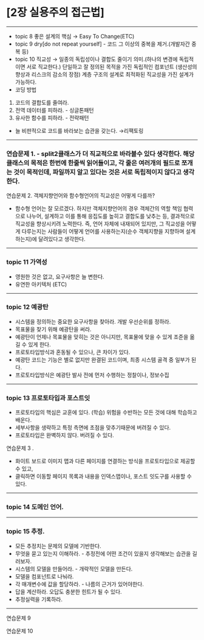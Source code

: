 # [2장 실용주의 접근법]

---

- topic 8 좋은 설계의 핵심 → Easy To Change(ETC)
- topic 9 dry[do not repeat yourself] - 코드 그 이상의 중복을 제거.(개발자간 중복 등)
- topic 10 직교성 → 일종의 독립성이나 결합도 줄이기 의미.(하나의 변경에 독립적이면 서로 직교한다.)
단일하고 잘 정의된 목적을 가진 독립적인 컴포넌트 (생산성의 향상과 리스크의 감소의 장점)
계층 구조의 설계로 최적화된 직교성을 가진 설계가 가능하다.
- 코딩 방법 
1. 코드의 결합도를 줄여라.
2. 전역 데이터를 피하라. - 싱글톤패턴
3. 유사한 함수를 피하라. - 전략패턴
- 늘 비판적으로 코드를 바라보는 습관을 갖는다. →리팩토링

---

### 연습문제 1. - split2클래스가 더 직교적으로 바라볼수 있다 생각한다. 해당 클래스의 목적은 한번에 한줄씩 읽어들이고, 각 줄은 여러개의 필드로 쪼개는 것이 목적인데, 파일까지 알고 있다는 것은 서로 독립적이지 않다고 생각한다.

연습문제 2. 객체지향언어와 함수형언어의 직교성은 어떻게 다를까? 

 - 함수형 언어는 잘 모르겠다. 하지만 객체지향언어의 경우 객체간의 역할 책임 협력으로 나누어, 설계하고 이를 통해 응집도를 높히고 결합도를 낮추는 등, 결과적으로 직교성을 향상시키려 노력한다. 즉, 언어 자체에 내재되어 있지만, 그 직교성을 어떻게 다루는지는 사람들이 어떻게 언어를 사용하는지(순수 객체지향을 지향하며 설계하는지)에 달려있다고 생각한다.

---

### topic 11 가역성

- 영원한 것은 없고, 요구사항은 늘 변한다.
- 유연한 아키텍처 (ETC)

---

### topic 12 예광탄

- 시스템을 정의하는 중요한 요구사항을 찾아라. 개발 우선순위를 정하라.
- 목표물을 찾기 위해 예광탄을 써라.
- 예광탄이 언제나 목표물을 맞히는 것은 아니지만, 목표물에 맞을 수 있게 조준을 옮길 수 있게 한다.
- 프로토타입방식과 혼동될 수 있으나, 큰 차이가 있다.
- 예광탄 코드는 기능은 별로 없지만 완결된 코드이며, 최종 시스템 골격 중 일부가 된다.
- 프로토타입방식은 예광탄 발사 전에 먼저 수행하는 정찰이나, 정보수집

---

### topic 13 프로토타입과 포스트잇

- 프로토타입의 핵심은 교훈에 있다. (학습) 위험을 수반하는 모든 것에 대해 학습하고 배운다.
- 세부사항을 생략하고 특정 측면에 초점을 맞추기때문에 버려질 수 있다.
- 프로토타입은 완벽하지 않다. 버려질 수 있다.

연습문제 3 .

- 화이트 보드로 이미지 맵과 다른 페이지를 연결하는 방식을 프로토타입으로 제공할 수 있고,
- 클릭하면 이동할 페이지 목록과 내용을 인덱스맵이나, 포스트 잇도구를 사용할 수 있다.

---

### topic 14 도메인 언어.

---

### topic 15 추정.

- 모든 추정치는 문제의 모델에 기반한다.
- 무엇을 묻고 있는지 이해하라. - 추정전에 어떤 조건이 있을지 생각해보는 습관을 길러보자.
- 시스템의 모델을 만들어라. - 개략적인 모델을 만든다.
- 모델을 컴포넌트로 나눠라.
- 각 매개변수에 값을 할당하라. - 나름의 근거가 있어야한다.
- 답을 계산하라. 오답도 충분한 힌트가 될 수 있다.
- 추정실력을 기록하라.

---

연습문제 9 

연습문제 10
